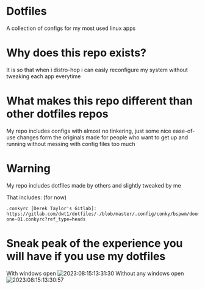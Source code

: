# Dotfiles
A collection of configs for my most used linux apps

# Why does this repo exists?
It is so that when i distro-hop i can easly reconfigure my system without tweaking each app everytime

# What makes this repo different than other dotfiles repos
My repo includes configs with almost no tinkering, just some nice ease-of-use changes form the originals
made for people who want to get up and running without messing with config files too much

# Warning
My repo includes dotfiles made by others and slightly tweaked by me

That includes:    (for now)
    
    .conkyrc [Derek Taylor's Gitlab]: https://gitlab.com/dwt1/dotfiles/-/blob/master/.config/conky/bspwm/doom-one-01.conkyrc?ref_type=heads

# Sneak peak of the experience you will have if you use my dotfiles
With windows open
![2023:08:15:13:31:30](https://github.com/Freyja335/Dotfiles/assets/92382538/62139647-025a-4b27-89df-91969ea23118)
Without any windows open
![2023:08:15:13:30:57](https://github.com/Freyja335/Dotfiles/assets/92382538/2010b729-6fc5-4d60-a3ff-77a1e33f4e29)
